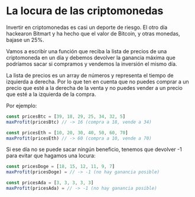 # La locura de las criptomonedas

Invertir en criptomonedas es casi un deporte de riesgo. El otro día hackearon Bitmart y ha hecho que el valor de Bitcoin, y otras monedas, bajase un 25%.

Vamos a escribir una función que reciba la lista de precios de una criptomoneda en un día y debemos devolver la ganancia máxima que podríamos sacar si compramos y vendemos la inversión el mismo día.

La lista de precios es un array de números y representa el tiempo de izquierda a derecha. Por lo que ten en cuenta que no puedes comprar a un precio que esté a la derecha de la venta y no puedes vender a un precio que esté a la izquierda de la compra.

Por ejemplo:

```js
const pricesBtc = [39, 18, 29, 25, 34, 32, 5]
maxProfit(pricesBtc) // -> 16 (compra a 18, vende a 34)

const pricesEth = [10, 20, 30, 40, 50, 60, 70]  
maxProfit(pricesEth) // -> 60 (compra a 10, vende a 70)
```

Si ese día no se puede sacar ningún beneficio, tenemos que devolver -1 para evitar que hagamos una locura:

```js
const pricesDoge = [18, 15, 12, 11, 9, 7]
maxProfit(pricesDoge) = // -> -1 (no hay ganancia posible)

const pricesAda = [3, 3, 3, 3, 3]
maxProfit(pricesAda) = // -> -1 (no hay ganancia posible)
```
